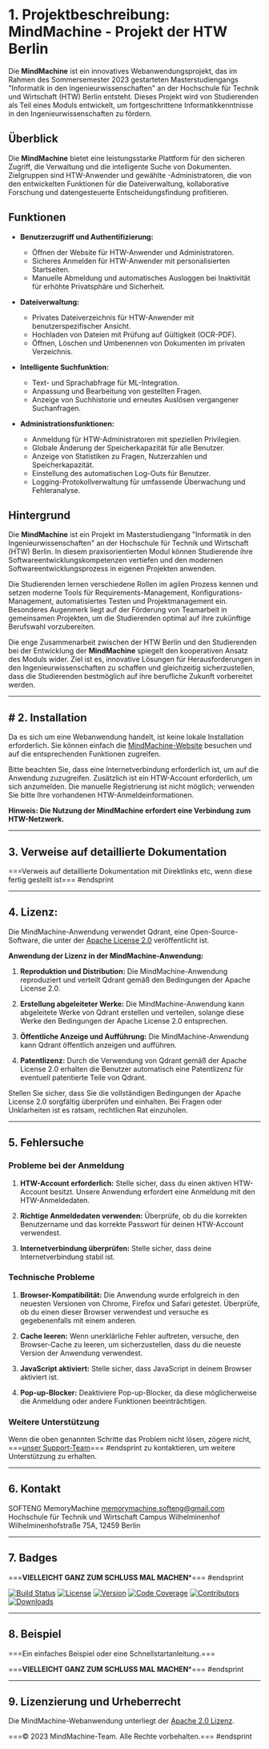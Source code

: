
# 1. Projektbeschreibung: MindMachine - Projekt der HTW Berlin

Die **MindMachine** ist ein innovatives Webanwendungsprojekt, das im Rahmen des Sommersemester 2023 gestarteten Masterstudiengangs "Informatik in den Ingenieurwissenschaften" an der Hochschule für Technik und Wirtschaft (HTW) Berlin entsteht. Dieses Projekt wird von Studierenden als Teil eines Moduls entwickelt, um fortgeschrittene Informatikkenntnisse in den Ingenieurwissenschaften zu fördern.

## Überblick

Die **MindMachine** bietet eine leistungsstarke Plattform für den sicheren Zugriff, die Verwaltung und die intelligente Suche von Dokumenten. Zielgruppen sind HTW-Anwender und gewählte -Administratoren, die von den entwickelten Funktionen für die Dateiverwaltung, kollaborative Forschung und datengesteuerte Entscheidungsfindung profitieren.

## Funktionen

- **Benutzerzugriff und Authentifizierung:**
  - Öffnen der Website für HTW-Anwender und Administratoren.
  - Sicheres Anmelden für HTW-Anwender mit personalisierten Startseiten.
  - Manuelle Abmeldung und automatisches Ausloggen bei Inaktivität für erhöhte Privatsphäre und Sicherheit.

- **Dateiverwaltung:**
  - Privates Dateiverzeichnis für HTW-Anwender mit benutzerspezifischer Ansicht.
  - Hochladen von Dateien mit Prüfung auf Gültigkeit (OCR-PDF).
  - Öffnen, Löschen und Umbenennen von Dokumenten im privaten Verzeichnis.

- **Intelligente Suchfunktion:**
  - Text- und Sprachabfrage für ML-Integration.
  - Anpassung und Bearbeitung von gestellten Fragen.
  - Anzeige von Suchhistorie und erneutes Auslösen vergangener Suchanfragen.

- **Administrationsfunktionen:**
  - Anmeldung für HTW-Administratoren mit speziellen Privilegien.
  - Globale Änderung der Speicherkapazität für alle Benutzer.
  - Anzeige von Statistiken zu Fragen, Nutzerzahlen und Speicherkapazität.
  - Einstellung des automatischen Log-Outs für Benutzer.
  - Logging-Protokollverwaltung für umfassende Überwachung und Fehleranalyse.

##   Hintergrund

Die **MindMachine** ist ein Projekt im Masterstudiengang "Informatik in den Ingenieurwissenschaften" an der Hochschule für Technik und Wirtschaft (HTW) Berlin. In diesem praxisorientierten Modul können Studierende ihre Softwareentwicklungskompetenzen vertiefen und den modernen Softwareentwicklungsprozess in eigenen Projekten anwenden.

Die Studierenden lernen verschiedene Rollen im agilen Prozess kennen und setzen moderne Tools für Requirements-Management, Konfigurations-Management, automatisiertes Testen und Projektmanagement ein. Besonderes Augenmerk liegt auf der Förderung von Teamarbeit in gemeinsamen Projekten, um die Studierenden optimal auf ihre zukünftige Berufswahl vorzubereiten.

Die enge Zusammenarbeit zwischen der HTW Berlin und den Studierenden bei der Entwicklung der **MindMachine** spiegelt den kooperativen Ansatz des Moduls wider. Ziel ist es, innovative Lösungen für Herausforderungen in den Ingenieurwissenschaften zu schaffen und gleichzeitig sicherzustellen, dass die Studierenden bestmöglich auf ihre berufliche Zukunft vorbereitet werden.

---
## # 2. Installation

Da es sich um eine Webanwendung handelt, ist keine lokale Installation erforderlich. Sie können einfach die [MindMachine-Website](https://mindmachine.htw-berlin.de/) besuchen und auf die entsprechenden Funktionen zugreifen.

Bitte beachten Sie, dass eine Internetverbindung erforderlich ist, um auf die Anwendung zuzugreifen. Zusätzlich ist ein HTW-Account erforderlich, um sich anzumelden. Die manuelle Registrierung ist nicht möglich; verwenden Sie bitte Ihre vorhandenen HTW-Anmeldeinformationen.

**Hinweis: Die Nutzung der MindMachine erfordert eine Verbindung zum HTW-Netzwerk.**

---
## 3. Verweise auf detaillierte Dokumentation

===Verweis auf detaillierte Dokumentation mit Direktlinks etc, wenn diese fertig gestellt ist=== #endsprint

---
## 4. Lizenz: 

Die MindMachine-Anwendung verwendet Qdrant, eine Open-Source-Software, die unter der [Apache License 2.0](https://github.com/qdrant/qdrant/blob/master/LICENSE) veröffentlicht ist.

**Anwendung der Lizenz in der MindMachine-Anwendung:**

1. **Reproduktion und Distribution:** Die MindMachine-Anwendung reproduziert und verteilt Qdrant gemäß den Bedingungen der Apache License 2.0.

2. **Erstellung abgeleiteter Werke:** Die MindMachine-Anwendung kann abgeleitete Werke von Qdrant erstellen und verteilen, solange diese Werke den Bedingungen der Apache License 2.0 entsprechen.

3. **Öffentliche Anzeige und Aufführung:** Die MindMachine-Anwendung kann Qdrant öffentlich anzeigen und aufführen.

4. **Patentlizenz:** Durch die Verwendung von Qdrant gemäß der Apache License 2.0 erhalten die Benutzer automatisch eine Patentlizenz für eventuell patentierte Teile von Qdrant.

Stellen Sie sicher, dass Sie die vollständigen Bedingungen der Apache License 2.0 sorgfältig überprüfen und einhalten. Bei Fragen oder Unklarheiten ist es ratsam, rechtlichen Rat einzuholen.

---
## 5. Fehlersuche

### Probleme bei der Anmeldung

1. **HTW-Account erforderlich:** Stelle sicher, dass du einen aktiven HTW-Account besitzt. Unsere Anwendung erfordert eine Anmeldung mit den HTW-Anmeldedaten.

2. **Richtige Anmeldedaten verwenden:** Überprüfe, ob du die korrekten Benutzername und das korrekte Passwort für deinen HTW-Account verwendest.

3. **Internetverbindung überprüfen:** Stelle sicher, dass deine Internetverbindung stabil ist.

### Technische Probleme

1. **Browser-Kompatibilität:** Die Anwendung wurde erfolgreich in den neuesten Versionen von Chrome, Firefox und Safari getestet. Überprüfe, ob du einen dieser Browser verwendest und versuche es gegebenenfalls mit einem anderen.

2. **Cache leeren:** Wenn unerklärliche Fehler auftreten, versuche, den Browser-Cache zu leeren, um sicherzustellen, dass du die neueste Version der Anwendung verwendest.

3. **JavaScript aktiviert:** Stelle sicher, dass JavaScript in deinem Browser aktiviert ist.

4. **Pop-up-Blocker:** Deaktiviere Pop-up-Blocker, da diese möglicherweise die Anmeldung oder andere Funktionen beeinträchtigen.

### Weitere Unterstützung

Wenn die oben genannten Schritte das Problem nicht lösen, zögere nicht, ===[unser Support-Team](mailto:support@example.com)=== #endsprint zu kontaktieren, um weitere Unterstützung zu erhalten.

---
## 6. Kontakt

SOFTENG MemoryMachine
memorymachine.softeng@gmail.com
Hochschule für Technik und Wirtschaft
Campus Wilhelminenhof
Wilhelminenhofstraße 75A, 12459 Berlin


---
## 7. Badges

===**VIELLEICHT GANZ ZUM SCHLUSS MAL MACHEN***=== #endsprint 


[![Build Status](https://img.shields.io/travis/username/repo.svg)](https://travis-ci.org/username/repo)
[![License](https://img.shields.io/badge/License-MIT-blue.svg)](https://opensource.org/licenses/MIT)
[![Version](https://img.shields.io/badge/Version-1.0-green.svg)](https://github.com/username/repo/releases/tag/1.0)
[![Code Coverage](https://img.shields.io/codecov/c/github/username/repo.svg)](https://codecov.io/gh/username/repo)
[![Contributors](https://img.shields.io/github/contributors/username/repo.svg)](https://github.com/username/repo/graphs/contributors)
[![Downloads](https://img.shields.io/github/downloads/username/repo/total.svg)](https://github.com/username/repo/releases)

---
## 8. Beispiel

===Ein einfaches Beispiel oder eine Schnellstartanleitung.===

===**VIELLEICHT GANZ ZUM SCHLUSS MAL MACHEN***=== #endsprint 

---
## 9. Lizenzierung und Urheberrecht

Die MindMachine-Webanwendung unterliegt der [Apache 2.0 Lizenz](https://www.apache.org/licenses/LICENSE-2.0).

===© 2023 MindMachine-Team. Alle Rechte vorbehalten.=== #endsprint 

